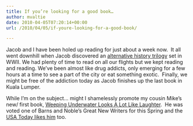 ```yaml
---
title: If you’re looking for a good book…
author: mvaltie
date: 2010-04-05T07:20:14+00:00
url: /2010/04/05/if-youre-looking-for-a-good-book/

---
```

Jacob and I have been holed up reading for just about a week now.  It all went downhill when Jacob discovered an <a href="http://www.amazon.com/Weapons-Choice-Axis-Time-Trilogy/dp/0345457137/ref=sr_1_6?ie=UTF8&s=books&qid=1270537845&sr=1-6" target="_blank" rel="noopener noreferrer">alternative history trilogy</a> set in WWII. We had plenty of time to read on all our flights but we kept reading and reading. We&#8217;ve been almost like drug addicts, only emerging for a few hours at a time to see a part of the city or eat something exotic.  Finally, we might be free of the addiction today as Jacob finishes up the last book in Kuala Lumper.

While I&#8217;m on the subject&#8230; might I shamelessly promote my cousin Mike&#8217;s new/ first book, <a href="http://www.amazon.com/Weeping-Underwater-Looks-Like-Laughter/dp/0399155902/ref=sr_1_1?ie=UTF8&s=books&qid=1270537770&sr=1-1" target="_blank" rel="noopener noreferrer">Weeping Underwater Looks A Lot Like Laughter</a>.  He was voted one of Barns and Noble&#8217;s Great New Writers for this Spring and the <a href="http://www.usatoday.com/life/books/news/2010-01-28-buzzplus28_ST_N.htm" target="_blank" rel="noopener noreferrer">USA Today likes him</a> too.